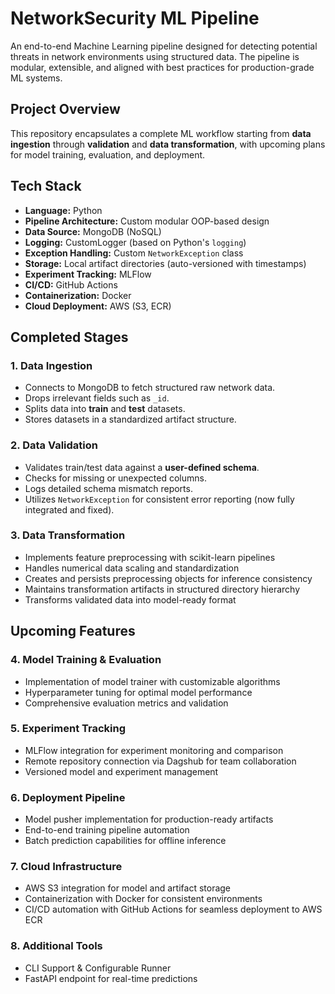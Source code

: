 # NetworkSecurity ML Pipeline
An end-to-end Machine Learning pipeline designed for detecting potential threats in network environments using structured data. The pipeline is modular, extensible, and aligned with best practices for production-grade ML systems.

## Project Overview
This repository encapsulates a complete ML workflow starting from **data ingestion** through **validation** and **data transformation**, with upcoming plans for model training, evaluation, and deployment.

## Tech Stack
- **Language:** Python
- **Pipeline Architecture:** Custom modular OOP-based design
- **Data Source:** MongoDB (NoSQL)
- **Logging:** CustomLogger (based on Python's `logging`)
- **Exception Handling:** Custom `NetworkException` class
- **Storage:** Local artifact directories (auto-versioned with timestamps)
- **Experiment Tracking:** MLFlow
- **CI/CD:** GitHub Actions
- **Containerization:** Docker
- **Cloud Deployment:** AWS (S3, ECR)

## Completed Stages
### 1. Data Ingestion
- Connects to MongoDB to fetch structured raw network data.
- Drops irrelevant fields such as `_id`.
- Splits data into **train** and **test** datasets.
- Stores datasets in a standardized artifact structure.

### 2. Data Validation
- Validates train/test data against a **user-defined schema**.
- Checks for missing or unexpected columns.
- Logs detailed schema mismatch reports.
- Utilizes `NetworkException` for consistent error reporting (now fully integrated and fixed).

### 3. Data Transformation
- Implements feature preprocessing with scikit-learn pipelines
- Handles numerical data scaling and standardization
- Creates and persists preprocessing objects for inference consistency
- Maintains transformation artifacts in structured directory hierarchy
- Transforms validated data into model-ready format

## Upcoming Features
### 4. Model Training & Evaluation
- Implementation of model trainer with customizable algorithms
- Hyperparameter tuning for optimal model performance
- Comprehensive evaluation metrics and validation

### 5. Experiment Tracking
- MLFlow integration for experiment monitoring and comparison
- Remote repository connection via Dagshub for team collaboration
- Versioned model and experiment management

### 6. Deployment Pipeline
- Model pusher implementation for production-ready artifacts
- End-to-end training pipeline automation
- Batch prediction capabilities for offline inference

### 7. Cloud Infrastructure
- AWS S3 integration for model and artifact storage
- Containerization with Docker for consistent environments
- CI/CD automation with GitHub Actions for seamless deployment to AWS ECR

### 8. Additional Tools
- CLI Support & Configurable Runner
- FastAPI endpoint for real-time predictions